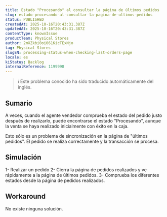 ```yaml
---
title: Estado "Procesando" al consultar la página de últimos pedidos
slug: estado-procesando-al-consultar-la-pagina-de-ultimos-pedidos
status: PUBLISHED
createdAt: 2025-10-16T20:43:31.387Z
updatedAt: 2025-10-16T20:43:31.387Z
contentType: knownIssue
productTeam: Physical Stores
author: 2mXZkbi0oi061KicTExNjo
tag: Physical Stores
slugEN: processing-status-when-checking-last-orders-page
locale: es
kiStatus: Backlog
internalReference: 1199998
---
```


>ℹ️ Este problema conocido ha sido traducido automáticamente del inglés.

## Sumario


A veces, cuando el agente vendedor comprueba el estado del pedido justo después de realizarlo, puede encontrarse el estado "Procesando", aunque la venta se haya realizado inicialmente con éxito en la caja.

Esto sólo es un problema de sincronización en la página de "últimos pedidos". El pedido se realiza correctamente y la transacción se procesa.

## Simulación


1- Realizar un pedido
2- Cierra la página de pedidos realizados y ve rápidamente a la página de últimos pedidos.
3- Comprueba los diferentes estados desde la página de pedidos realizados.

## Workaround


No existe ninguna solución.



